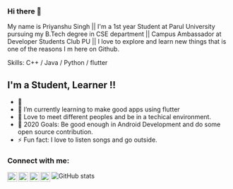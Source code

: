 ### Hi there 👋


My name is Priyanshu Singh || I'm a 1st year Student at Parul University pursuing my B.Tech degree in CSE department || Campus Ambassador at Developer Students Club PU || I love to explore and learn new things that is one of the reasons I m here on Github.

Skills: C++ / Java / Python / flutter

## I'm a Student,  Learner !!

- 🔭 
- 🌱 I’m currently learning to make good apps using flutter
- 👯 Love to meet different peoples and be in a techical environment.
- 🥅 2020 Goals: Be good enough in Android Development and do some open source contribution.
- ⚡ Fun fact: I love to listen songs and go outside.


### Connect with me:



[<img align="left" alt="codeSTACKr | LinkedIn" width="22px" src="https://cdn.jsdelivr.net/npm/simple-icons@v3/icons/linkedin.svg" />][linkedin]
[<img align="left" alt="codeSTACKr | Instagram" width="22px" src="https://cdn.jsdelivr.net/npm/simple-icons@v3/icons/instagram.svg" />][instagram] 
[<img align="left" alt="codeSTACKr | Twitter" width="22px" src="https://cdn.jsdelivr.net/npm/simple-icons@v3/icons/twitter.svg" />][twitter]
[<img align="left" alt="codeSTACKr | facebook" width="22px" src="https://cdn.jsdelivr.net/npm/simple-icons@v3/icons/facebook.svg" />][facebook]

![GitHub stats](https://github-readme-stats.vercel.app/api?username=Priyanshu-Singhz&show_icons=true)  


[instagram]: https://instagram.com/priyanshu2910
[linkedin]: https://www.linkedin.com/in/priyanshusingha/
[twitter]: https://twitter.com/Priyans92238336
[facebook]: https://www.facebook.com/profile.php?id=100015274668540
